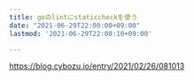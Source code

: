 ```yaml
---
title: goのlintにstaticcheckを使う
date: "2021-06-29T22:00:00+09:00"
lastmod: '2021-06-29T22:00:10+09:00'

---
```


<https://blog.cybozu.io/entry/2021/02/26/081013>
